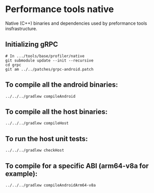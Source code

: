 # Performance tools native

Native (C++) binaries and dependencies used by preformance tools insfrastructure.

## Initializing gRPC

```
# In .../tools/base/profiler/native
git submodule update --init --recursive
cd grpc
git am ../../patches/grpc-android.patch
```
## To compile all the android binaries:
```
../../../gradlew compileAndroid
```
## To compile all the host binaries:
```
../../../gradlew compileHost
```
## To run the host unit tests:
```
../../../gradlew checkHost
```
## To compile for a specific ABI (arm64-v8a for example):
```
../../../gradlew compileAndroidArm64-v8a
```

